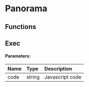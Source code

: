 # Panorama

## Functions

## Exec

#### Parameters:

| Name | Type | Description |
| :--- | :--- | :--- |
| code | string | Javascript code |